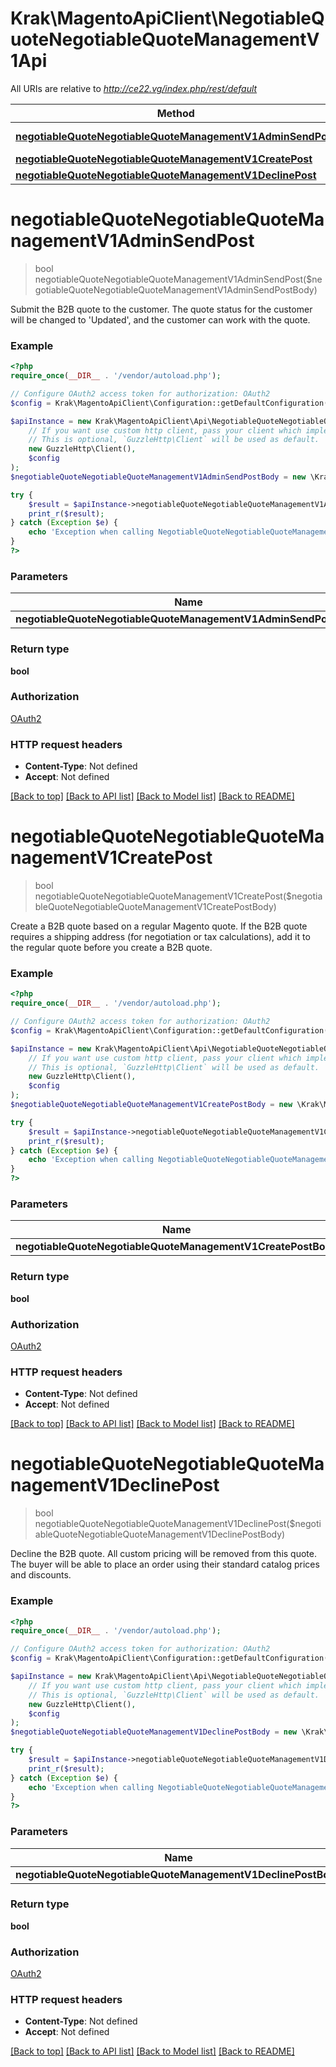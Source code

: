 # Krak\MagentoApiClient\NegotiableQuoteNegotiableQuoteManagementV1Api

All URIs are relative to *http://ce22.vg/index.php/rest/default*

Method | HTTP request | Description
------------- | ------------- | -------------
[**negotiableQuoteNegotiableQuoteManagementV1AdminSendPost**](NegotiableQuoteNegotiableQuoteManagementV1Api.md#negotiableQuoteNegotiableQuoteManagementV1AdminSendPost) | **POST** /V1/negotiableQuote/submitToCustomer | 
[**negotiableQuoteNegotiableQuoteManagementV1CreatePost**](NegotiableQuoteNegotiableQuoteManagementV1Api.md#negotiableQuoteNegotiableQuoteManagementV1CreatePost) | **POST** /V1/negotiableQuote/request | 
[**negotiableQuoteNegotiableQuoteManagementV1DeclinePost**](NegotiableQuoteNegotiableQuoteManagementV1Api.md#negotiableQuoteNegotiableQuoteManagementV1DeclinePost) | **POST** /V1/negotiableQuote/decline | 


# **negotiableQuoteNegotiableQuoteManagementV1AdminSendPost**
> bool negotiableQuoteNegotiableQuoteManagementV1AdminSendPost($negotiableQuoteNegotiableQuoteManagementV1AdminSendPostBody)



Submit the B2B quote to the customer. The quote status for the customer will be changed to 'Updated', and the customer can work with the quote.

### Example
```php
<?php
require_once(__DIR__ . '/vendor/autoload.php');

// Configure OAuth2 access token for authorization: OAuth2
$config = Krak\MagentoApiClient\Configuration::getDefaultConfiguration()->setAccessToken('YOUR_ACCESS_TOKEN');

$apiInstance = new Krak\MagentoApiClient\Api\NegotiableQuoteNegotiableQuoteManagementV1Api(
    // If you want use custom http client, pass your client which implements `GuzzleHttp\ClientInterface`.
    // This is optional, `GuzzleHttp\Client` will be used as default.
    new GuzzleHttp\Client(),
    $config
);
$negotiableQuoteNegotiableQuoteManagementV1AdminSendPostBody = new \Krak\MagentoApiClient\Model\NegotiableQuoteNegotiableQuoteManagementV1AdminSendPostBody(); // \Krak\MagentoApiClient\Model\NegotiableQuoteNegotiableQuoteManagementV1AdminSendPostBody | 

try {
    $result = $apiInstance->negotiableQuoteNegotiableQuoteManagementV1AdminSendPost($negotiableQuoteNegotiableQuoteManagementV1AdminSendPostBody);
    print_r($result);
} catch (Exception $e) {
    echo 'Exception when calling NegotiableQuoteNegotiableQuoteManagementV1Api->negotiableQuoteNegotiableQuoteManagementV1AdminSendPost: ', $e->getMessage(), PHP_EOL;
}
?>
```

### Parameters

Name | Type | Description  | Notes
------------- | ------------- | ------------- | -------------
 **negotiableQuoteNegotiableQuoteManagementV1AdminSendPostBody** | [**\Krak\MagentoApiClient\Model\NegotiableQuoteNegotiableQuoteManagementV1AdminSendPostBody**](../Model/NegotiableQuoteNegotiableQuoteManagementV1AdminSendPostBody.md)|  | [optional]

### Return type

**bool**

### Authorization

[OAuth2](../../README.md#OAuth2)

### HTTP request headers

 - **Content-Type**: Not defined
 - **Accept**: Not defined

[[Back to top]](#) [[Back to API list]](../../README.md#documentation-for-api-endpoints) [[Back to Model list]](../../README.md#documentation-for-models) [[Back to README]](../../README.md)

# **negotiableQuoteNegotiableQuoteManagementV1CreatePost**
> bool negotiableQuoteNegotiableQuoteManagementV1CreatePost($negotiableQuoteNegotiableQuoteManagementV1CreatePostBody)



Create a B2B quote based on a regular Magento quote. If the B2B quote requires a shipping address (for negotiation or tax calculations), add it to the regular quote before you create a B2B quote.

### Example
```php
<?php
require_once(__DIR__ . '/vendor/autoload.php');

// Configure OAuth2 access token for authorization: OAuth2
$config = Krak\MagentoApiClient\Configuration::getDefaultConfiguration()->setAccessToken('YOUR_ACCESS_TOKEN');

$apiInstance = new Krak\MagentoApiClient\Api\NegotiableQuoteNegotiableQuoteManagementV1Api(
    // If you want use custom http client, pass your client which implements `GuzzleHttp\ClientInterface`.
    // This is optional, `GuzzleHttp\Client` will be used as default.
    new GuzzleHttp\Client(),
    $config
);
$negotiableQuoteNegotiableQuoteManagementV1CreatePostBody = new \Krak\MagentoApiClient\Model\NegotiableQuoteNegotiableQuoteManagementV1CreatePostBody(); // \Krak\MagentoApiClient\Model\NegotiableQuoteNegotiableQuoteManagementV1CreatePostBody | 

try {
    $result = $apiInstance->negotiableQuoteNegotiableQuoteManagementV1CreatePost($negotiableQuoteNegotiableQuoteManagementV1CreatePostBody);
    print_r($result);
} catch (Exception $e) {
    echo 'Exception when calling NegotiableQuoteNegotiableQuoteManagementV1Api->negotiableQuoteNegotiableQuoteManagementV1CreatePost: ', $e->getMessage(), PHP_EOL;
}
?>
```

### Parameters

Name | Type | Description  | Notes
------------- | ------------- | ------------- | -------------
 **negotiableQuoteNegotiableQuoteManagementV1CreatePostBody** | [**\Krak\MagentoApiClient\Model\NegotiableQuoteNegotiableQuoteManagementV1CreatePostBody**](../Model/NegotiableQuoteNegotiableQuoteManagementV1CreatePostBody.md)|  | [optional]

### Return type

**bool**

### Authorization

[OAuth2](../../README.md#OAuth2)

### HTTP request headers

 - **Content-Type**: Not defined
 - **Accept**: Not defined

[[Back to top]](#) [[Back to API list]](../../README.md#documentation-for-api-endpoints) [[Back to Model list]](../../README.md#documentation-for-models) [[Back to README]](../../README.md)

# **negotiableQuoteNegotiableQuoteManagementV1DeclinePost**
> bool negotiableQuoteNegotiableQuoteManagementV1DeclinePost($negotiableQuoteNegotiableQuoteManagementV1DeclinePostBody)



Decline the B2B quote. All custom pricing will be removed from this quote. The buyer will be able to place an order using their standard catalog prices and discounts.

### Example
```php
<?php
require_once(__DIR__ . '/vendor/autoload.php');

// Configure OAuth2 access token for authorization: OAuth2
$config = Krak\MagentoApiClient\Configuration::getDefaultConfiguration()->setAccessToken('YOUR_ACCESS_TOKEN');

$apiInstance = new Krak\MagentoApiClient\Api\NegotiableQuoteNegotiableQuoteManagementV1Api(
    // If you want use custom http client, pass your client which implements `GuzzleHttp\ClientInterface`.
    // This is optional, `GuzzleHttp\Client` will be used as default.
    new GuzzleHttp\Client(),
    $config
);
$negotiableQuoteNegotiableQuoteManagementV1DeclinePostBody = new \Krak\MagentoApiClient\Model\NegotiableQuoteNegotiableQuoteManagementV1DeclinePostBody(); // \Krak\MagentoApiClient\Model\NegotiableQuoteNegotiableQuoteManagementV1DeclinePostBody | 

try {
    $result = $apiInstance->negotiableQuoteNegotiableQuoteManagementV1DeclinePost($negotiableQuoteNegotiableQuoteManagementV1DeclinePostBody);
    print_r($result);
} catch (Exception $e) {
    echo 'Exception when calling NegotiableQuoteNegotiableQuoteManagementV1Api->negotiableQuoteNegotiableQuoteManagementV1DeclinePost: ', $e->getMessage(), PHP_EOL;
}
?>
```

### Parameters

Name | Type | Description  | Notes
------------- | ------------- | ------------- | -------------
 **negotiableQuoteNegotiableQuoteManagementV1DeclinePostBody** | [**\Krak\MagentoApiClient\Model\NegotiableQuoteNegotiableQuoteManagementV1DeclinePostBody**](../Model/NegotiableQuoteNegotiableQuoteManagementV1DeclinePostBody.md)|  | [optional]

### Return type

**bool**

### Authorization

[OAuth2](../../README.md#OAuth2)

### HTTP request headers

 - **Content-Type**: Not defined
 - **Accept**: Not defined

[[Back to top]](#) [[Back to API list]](../../README.md#documentation-for-api-endpoints) [[Back to Model list]](../../README.md#documentation-for-models) [[Back to README]](../../README.md)

